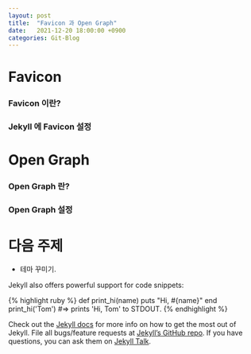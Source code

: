 ```yaml
---
layout: post
title:  "Favicon 과 Open Graph"
date:   2021-12-20 18:00:00 +0900
categories: Git-Blog
---
```

  
  
# Favicon

### Favicon 이란?

### Jekyll 에 Favicon 설정

# Open Graph 

### Open Graph 란?

### Open Graph 설정

# 다음 주제
- 테마 꾸미기.







Jekyll also offers powerful support for code snippets:

{% highlight ruby %}
def print_hi(name)
  puts "Hi, #{name}"
end
print_hi('Tom')
#=> prints 'Hi, Tom' to STDOUT.
{% endhighlight %}

Check out the [Jekyll docs][jekyll-docs] for more info on how to get the most out of Jekyll. File all bugs/feature requests at [Jekyll’s GitHub repo][jekyll-gh]. If you have questions, you can ask them on [Jekyll Talk][jekyll-talk].

[jekyll-docs]: https://jekyllrb.com/docs/home
[jekyll-gh]:   https://github.com/jekyll/jekyll
[jekyll-talk]: https://talk.jekyllrb.com/
